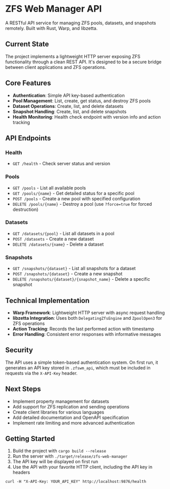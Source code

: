 # ZFS Web Manager API

A RESTful API service for managing ZFS pools, datasets, and snapshots remotely. Built with Rust, Warp, and libzetta.

## Current State

The project implements a lightweight HTTP server exposing ZFS functionality through a clean REST API. It's designed to be a secure bridge between client applications and ZFS operations.

## Core Features

- **Authentication**: Simple API key-based authentication
- **Pool Management**: List, create, get status, and destroy ZFS pools
- **Dataset Operations**: Create, list, and delete datasets
- **Snapshot Handling**: Create, list, and delete snapshots
- **Health Monitoring**: Health check endpoint with version info and action tracking

## API Endpoints

### Health
- `GET /health` - Check server status and version

### Pools
- `GET /pools` - List all available pools
- `GET /pools/{name}` - Get detailed status for a specific pool
- `POST /pools` - Create a new pool with specified configuration
- `DELETE /pools/{name}` - Destroy a pool (use `?force=true` for forced destruction)

### Datasets
- `GET /datasets/{pool}` - List all datasets in a pool
- `POST /datasets` - Create a new dataset
- `DELETE /datasets/{name}` - Delete a dataset

### Snapshots
- `GET /snapshots/{dataset}` - List all snapshots for a dataset
- `POST /snapshots/{dataset}` - Create a new snapshot
- `DELETE /snapshots/{dataset}/{snapshot_name}` - Delete a specific snapshot

## Technical Implementation

- **Warp Framework**: Lightweight HTTP server with async request handling
- **libzetta Integration**: Uses both `DelegatingZfsEngine` and `ZpoolOpen3` for ZFS operations
- **Action Tracking**: Records the last performed action with timestamp
- **Error Handling**: Consistent error responses with informative messages

## Security

The API uses a simple token-based authentication system. On first run, it generates an API key stored in `.zfswm_api`, which must be included in requests via the `X-API-Key` header.

## Next Steps

- Implement property management for datasets
- Add support for ZFS replication and sending operations
- Create client libraries for various languages
- Add detailed documentation and OpenAPI specification
- Implement rate limiting and more advanced authentication

## Getting Started

1. Build the project with `cargo build --release`
2. Run the server with `./target/release/zfs-web-manager`
3. The API key will be displayed on first run
4. Use the API with your favorite HTTP client, including the API key in headers

```
curl -H "X-API-Key: YOUR_API_KEY" http://localhost:9876/health
```
